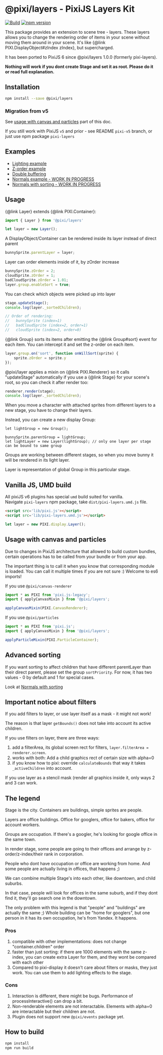 # @pixi/layers - PixiJS Layers Kit

[![Build](https://github.com/pixijs/layers/workflows/Build/badge.svg)](https://github.com/pixijs/layers/actions?query=workflow%3A%22Build%22) [![npm version](https://badge.fury.io/js/%40pixi%2Flayers.svg)](https://badge.fury.io/js/%40pixi%2Flayers)

This package provides an extension to scene tree - layers. These layers allows you to change
the rendering order of items in your scene without moving them around in your scene. It's like
{@link PIXI.DisplayObject#zIndex zIndex}, but supercharged.

It has been ported to PixiJS 6 since @pixi/layers 1.0.0 (formerly pixi-layers).

**Nothing will work if you dont create Stage and set it as root. Please do it or read full explanation.**

## Installation

```bash
npm install --save @pixi/layers
```

### Migration from v5

See [usage with canvas and particles](#usage-with-canvas-and-particles) part of this doc.

If you still work with PixiJS `v5` and prior - see README `pixi-v5` branch, or just use npm package `pixi-layers`

## Examples

* [Lighting example](https://pixijs.io/examples/#/plugin-layers/lighting.js)
* [Z-order example](https://pixijs.io/examples/#/plugin-layers/zorder.js)
* [Double buffering](http://pixijs.github.io/examples/#/layers/trail.js)
* [Normals example - WORK IN PROGRESS](http://pixijs.github.io/examples/#/layers/normals.js)
* [Normals with sorting - WORK IN PROGRESS](http://pixijs.github.io/examples/#/layers/normals.js)

## Usage

{@link Layer} extends {@link PIXI.Container}:

```js
import { Layer } from '@pixi/layers'

let layer = new Layer();
```

A DisplayObject/Container can be rendered inside its layer instead of direct parent

```js
bunnySprite.parentLayer = layer;
```

Layer can order elements inside of it, by zOrder increase

```js
bunnySprite.zOrder = 2;
cloudSprite.zOrder = 1;
badCloudSprite.zOrder = 1.01;
layer.group.enableSort = true;
```

You can check which objects were picked up into layer

```js
stage.updateStage();
console.log(layer._sortedChildren);

// Order of rendering: 
//   bunnySprite (index=1)
//   badCloudSprite (index=2, order=1)
//   cloudSprite (index=2, order=0)
```

{@link Group} sorts its items after emitting the {@link Group#sort} event for each item. You
can intercept it and set the z-order on each item.

```js
layer.group.on('sort', function onWillSort(sprite) {
    sprite.zOrder = sprite.y 
});
```

@pixi/layer applies a mixin on {@link PIXI.Renderer} so it calls "updateStage" automatically if you use a {@link Stage}
for your scene's root, so you can check it after render too:

```js
renderer.render(stage);
console.log(layer._sortedChildren);
```


When you move a character with attached sprites from different layers to a new stage, you have to change their layers.

Instead, you can create a new display Group:

```
let lightGroup = new Group();

bunnySprite.parentGroup = lightGroup;
let lightLayer = new Layer(lightGroup); // only one layer per stage can be bound to same group
```

Groups are working between different stages, so when you move bunny it will be rendered in its light layer.

Layer is representation of global Group in this particular stage.

## Vanilla JS, UMD build

All pixiJS v6 plugins has special `umd` build suited for vanilla.   
Navigate `pixi-layers` npm package, take `dist/pixi-layers.umd.js` file.

```html
<script src='lib/pixi.js'></script>
<script src='lib/pixi-layers.umd.js'></script>
```

```js
let layer = new PIXI.display.Layer();
```

## Usage with canvas and particles

Due to changes in PixiJS architecture that allowed to build custom bundles, certain operations has to be called from your bundle or from your app.

The important thing is to call it when you know that corresponding module is loaded. You can call it multiple times if you are not sure :) Welcome to es6 imports!

If you use `@pixi/canvas-renderer`

```js
import * as PIXI from 'pixi.js-legacy';
import { applyCanvasMixin } from '@pixi/layers';

applyCanvasMixin(PIXI.CanvasRenderer);
```

If you use `@pixi/particles`

```js
import * as PIXI from 'pixi.js';
import { applyCanvasMixin } from '@pixi/layers';

applyParticleMixin(PIXI.ParticleContainer);
```

## Advanced sorting

If you want sorting to affect children that have different parentLayer than their direct parent,
please set the group `sortPriority`. For now, it has two values - 0 by default and 1 for special cases.

Look at [Normals with sorting](http://pixijs.github.io/examples/#/layers/normals.js)

## Important notice about filters

If you add filters to layer, or use layer itself as a mask - it might not work!

The reason is that layer `getBounds()` does not take into account its active children.

If you use filters on layer, there are three ways:
1. add a filterArea, its global screen rect for filters, `layer.filterArea = renderer.screen`.
2. works with both: Add a child graphics rect of certain size with alpha=0
3. if you know how to pixi: override `calculateBounds` that way it takes `_activeChildren` into account.

If you use layer as a stencil mask (render all graphics inside it, only ways 2 and 3 can work.

## The legend

Stage is the city. Containers are buildings, simple sprites are people.

Layers are office buildings. Office for googlers, office for bakers, office for account workers.

Groups are occupation. If there's a googler, he's looking for google office in the same town.

In render stage, some people are going to their offices and arrange by z-order/z-index/their rank in corporation.

People who dont have occupation or office are working from home. And some people are actually living in offices, that happens ;)

We can combine multiple Stage's into each other, like downtown, and child suburbs.
 
In that case, people will look for offices in the same suburb, and if they dont find it, they'll go search one in the downtown.

The only problem with this legend is that "people" and "buildings" are actually the same ;) 
Whole building can be "home for googlers", but one person in it has its own occupation, he's from Yandex.
It happens.

### Pros

1. compatible with other implementations: does not change "container.children" order
2. faster than just sorting: if there are 1000 elements with the same z-index, you can create extra Layer for them, and they wont be compared with each other
3. Compared to pixi-display it doesn't care about filters or masks, they just work. You can use them to add lighting effects to the stage.

### Cons

1. Interaction is different, there might be bugs. Performance of processInteractive() can drop a bit.
2. Non-renderable elements are not interactable. Elements with alpha=0 are interactable but their children are not.
3. Plugin does not support new `@pixi/events` package yet.

## How to build

```bash
npm install
npm run build
```
